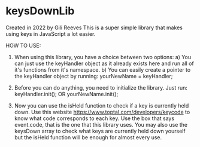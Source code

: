 # keysDownLib
Created in 2022 by Gili Reeves
This is a super simple library that makes using keys in JavaScript a lot easier.

HOW TO USE:
1) When using this library, you have a choice between two options:
a) You can just use the keyHandler object as it already exists here and run all of it's functions from it's namespace.
b) You can easily create a pointer to the keyHandler object by running: yourNewName = keyHandler;

2) Before you can do anything, you need to initialize the library. Just run:
keyHandler.init();
OR
yourNewName.init();

3) Now you can use the isHeld function to check if a key is currently held down. Use this website <https://www.toptal.com/developers/keycode> to know what code corresponds to each key.
Use the box that says event.code, that is the one that this library uses.
You may also use the keysDown array to check what keys are currently held down yourself but the isHeld function will be enough for almost every use.
